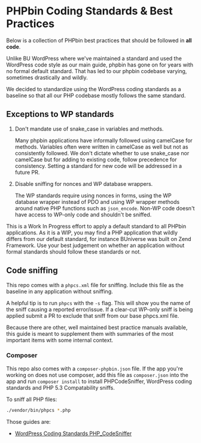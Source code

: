 # PHPbin Coding Standards & Best Practices

Below is a collection of PHPbin best practices that should be followed in **all code**.

Unlike BU WordPress where we've maintained a standard and used the WordPress code style as our main guide, phpbin has gone on for years with no formal default standard. That has led to our phpbin codebase varying, sometimes drastically and wildly.

We decided to standardize using the WordPress coding standards as a baseline so that all our PHP codebase mostly follows the same standard.

## Exceptions to WP standards

1. Don't mandate use of snake_case in variables and methods.

	Many phpbin applications have informally followed using camelCase for methods. Variables often were written in camelCase as well but not as consistently followed. We don't dictate whether to use snake_case nor camelCase but for adding to existing code, follow precedence for consistency. Setting a standard for new code will be addressed in a future PR.

1. Disable sniffing for nonces and WP database wrappers.

	The WP standards require using nonces in forms, using the WP database wrapper instead of PDO and using WP wrapper methods around native PHP functions such as `json_encode`. Non-WP code doesn't have access to WP-only code and shouldn't be sniffed.

This is a Work In Progress effort to apply a default standard to all PHPbin applications. As it is a WIP, you may find a PHP application that wildly differs from our default standard, for instance BUniverse was built on Zend Framework. Use your best judgement on whether an application without formal standards should follow these standards or not.

## Code sniffing

This repo comes with a `phpcs.xml` file for sniffing. Include this file as the baseline in any application without sniffing.

A helpful tip is to run `phpcs` with the `-s` flag. This will show you the name of the sniff causing a reported error/issue. If a clear-cut WP-only sniff is being applied submit a PR to exclude that sniff from our base phpcs.xml file.

Because there are other, well maintained best practice manuals available, this guide is meant to supplement them with summaries of the most important items with some internal context.

### Composer

This repo also comes with a `composer-phpbin.json` file. If the app you're working on does not use composer, add this file as `composer.json` into the app and run `composer install` to install PHPCodeSniffer, WordPress coding standards and PHP 5.3 Compatability sniffs.

To sniff all PHP files:

```bash
./vendor/bin/phpcs *.php
```

Those guides are:

* [WordPress Coding Standards PHP_CodeSniffer](https://github.com/WordPress-Coding-Standards/WordPress-Coding-Standards)
